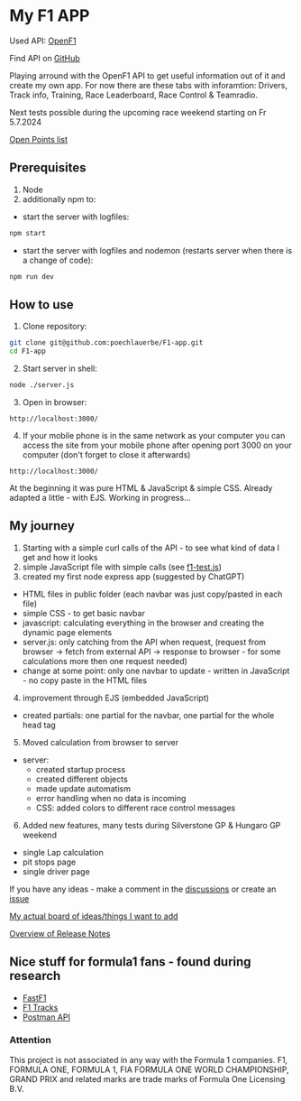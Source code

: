 # My F1 APP

Used API: [OpenF1](https://openf1.org/)

Find API on [GitHub](https://github.com/br-g/openf1)

Playing arround with the OpenF1 API to get useful information out of it and create my own app.
For now there are these tabs with inforamtion: Drivers, Track info, Training, Race Leaderboard, Race Control & Teamradio.

Next tests possible during the upcoming race weekend starting on Fr 5.7.2024

[Open Points list](OpenPoints.md)

## Prerequisites
1. Node
2. additionally npm to:
- start the server with logfiles:
```bash
npm start
```
- start the server with logfiles and nodemon (restarts server when there is a change of code):
```bash
npm run dev
```

## How to use
1. Clone repository:
```bash
git clone git@github.com:poechlauerbe/F1-app.git
cd F1-app
```
2. Start server in shell:
```bash
node ./server.js
```
3. Open in browser:
```Browser
http://localhost:3000/
```
4. If your mobile phone is in the same network as your computer you can access the site from your mobile phone after opening port 3000 on your computer (don't forget to close it afterwards)
```Browser
http://localhost:3000/
```

At the beginning it was pure HTML & JavaScript & simple CSS.
Already adapted a little - with EJS.
Working in progress...

## My journey
1. Starting with a simple curl calls of the API - to see what kind of data I get and how it looks
2. simple JavaScript file with simple calls (see [f1-test.js](./z_old/f1-test.js))
3. created my first node express app (suggested by ChatGPT)
- HTML files in public folder (each navbar was just copy/pasted in each file)
- simple CSS - to get basic navbar
- javascript: calculating everything in the browser and creating the dynamic page elements
- server.js: only catching from the API when request, (request from browser -> fetch from external API -> response to browser - for some calculations more then one request needed)
- change at some point: only one navbar to update - written in JavaScript - no copy paste in the HTML files
4. improvement through EJS (embedded JavaScript)
- created partials: one partial for the navbar, one partial for the whole head tag
5. Moved calculation from browser to server
- server:
  - created startup process
  - created different objects
  - made update automatism
  - error handling when no data is incoming
  - CSS: added colors to different race control messages
6. Added new features, many tests during Silverstone GP & Hungaro GP weekend
- single Lap calculation
- pit stops page
- single driver page

If you have any ideas - make a comment in the [discussions](https://github.com/poechlauerbe/F1-app/discussions) or create an [issue](https://github.com/poechlauerbe/F1-app/issues)

[My actual board of ideas/things I want to add](https://github.com/users/poechlauerbe/projects/4)

[Overview of Release Notes](https://github.com/poechlauerbe/F1-app/releases)

## Nice stuff for formula1 fans - found during research
- [FastF1](https://github.com/theOehrly/Fast-F1)
- [F1 Tracks](https://github.com/bacinger/f1-circuits/tree/master)
- [Postman API](https://documenter.getpostman.com/view/11586746/SztEa7bL#intro)

### Attention
This project is not associated in any way with the Formula 1 companies. F1, FORMULA ONE, FORMULA 1, FIA FORMULA ONE WORLD CHAMPIONSHIP, GRAND PRIX and related marks are trade marks of Formula One Licensing B.V.
